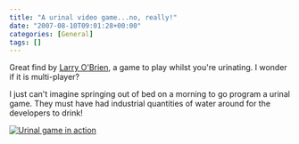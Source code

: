 ```yaml
---
title: "A urinal video game...no, really!"
date: "2007-08-10T09:01:28+00:00"
categories: [General]
tags: []
---
```


Great find by <a href="http://www.knowing.net/">Larry O'Brien</a>, a game to play whilst you're urinating. I wonder if it is multi-player?

I just can't imagine springing out of bed on a morning to go program a urinal game. They must have had industrial quantities of water around for the developers to drink!

<a href="http://techteapot.com/wp-content/uploads/2007/08/piss-screen.jpg" title="Urinal game in action"><img src="http://techteapot.com/wp-content/uploads/2007/08/piss-screen.jpg" alt="Urinal game in action" /></a>

